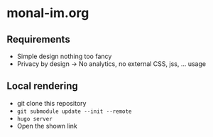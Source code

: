 # monal-im.org

## Requirements
 * Simple design nothing too fancy
 * Privacy by design → No analytics, no external CSS, jss, … usage

## Local rendering
 * git clone this repository
 * `git submodule update --init --remote`
 * `hugo server`
 * Open the shown link
